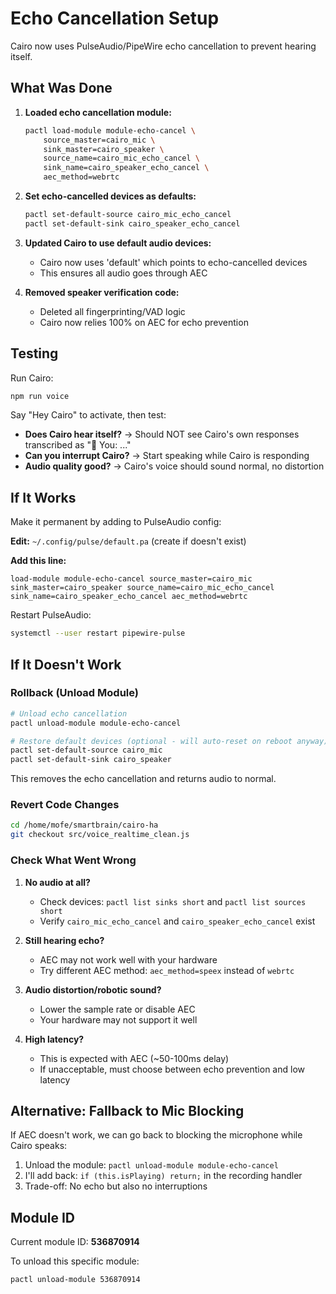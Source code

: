 # Echo Cancellation Setup

Cairo now uses PulseAudio/PipeWire echo cancellation to prevent hearing itself.

## What Was Done

1. **Loaded echo cancellation module:**
   ```bash
   pactl load-module module-echo-cancel \
       source_master=cairo_mic \
       sink_master=cairo_speaker \
       source_name=cairo_mic_echo_cancel \
       sink_name=cairo_speaker_echo_cancel \
       aec_method=webrtc
   ```

2. **Set echo-cancelled devices as defaults:**
   ```bash
   pactl set-default-source cairo_mic_echo_cancel
   pactl set-default-sink cairo_speaker_echo_cancel
   ```

3. **Updated Cairo to use default audio devices:**
   - Cairo now uses 'default' which points to echo-cancelled devices
   - This ensures all audio goes through AEC

4. **Removed speaker verification code:**
   - Deleted all fingerprinting/VAD logic
   - Cairo now relies 100% on AEC for echo prevention

## Testing

Run Cairo:
```bash
npm run voice
```

Say "Hey Cairo" to activate, then test:
- **Does Cairo hear itself?** → Should NOT see Cairo's own responses transcribed as "📝 You: ..."
- **Can you interrupt Cairo?** → Start speaking while Cairo is responding
- **Audio quality good?** → Cairo's voice should sound normal, no distortion

## If It Works

Make it permanent by adding to PulseAudio config:

**Edit:** `~/.config/pulse/default.pa` (create if doesn't exist)

**Add this line:**
```
load-module module-echo-cancel source_master=cairo_mic sink_master=cairo_speaker source_name=cairo_mic_echo_cancel sink_name=cairo_speaker_echo_cancel aec_method=webrtc
```

Restart PulseAudio:
```bash
systemctl --user restart pipewire-pulse
```

## If It Doesn't Work

### Rollback (Unload Module)

```bash
# Unload echo cancellation
pactl unload-module module-echo-cancel

# Restore default devices (optional - will auto-reset on reboot anyway)
pactl set-default-source cairo_mic
pactl set-default-sink cairo_speaker
```

This removes the echo cancellation and returns audio to normal.

### Revert Code Changes

```bash
cd /home/mofe/smartbrain/cairo-ha
git checkout src/voice_realtime_clean.js
```

### Check What Went Wrong

1. **No audio at all?**
   - Check devices: `pactl list sinks short` and `pactl list sources short`
   - Verify `cairo_mic_echo_cancel` and `cairo_speaker_echo_cancel` exist

2. **Still hearing echo?**
   - AEC may not work well with your hardware
   - Try different AEC method: `aec_method=speex` instead of `webrtc`

3. **Audio distortion/robotic sound?**
   - Lower the sample rate or disable AEC
   - Your hardware may not support it well

4. **High latency?**
   - This is expected with AEC (~50-100ms delay)
   - If unacceptable, must choose between echo prevention and low latency

## Alternative: Fallback to Mic Blocking

If AEC doesn't work, we can go back to blocking the microphone while Cairo speaks:

1. Unload the module: `pactl unload-module module-echo-cancel`
2. I'll add back: `if (this.isPlaying) return;` in the recording handler
3. Trade-off: No echo but also no interruptions

## Module ID

Current module ID: **536870914**

To unload this specific module:
```bash
pactl unload-module 536870914
```
